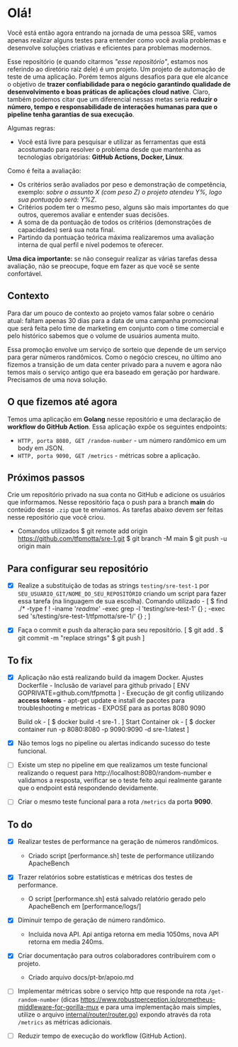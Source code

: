 # Olá!

Você está então agora entrando na jornada de uma pessoa SRE, vamos apenas realizar alguns testes para entender como você avalia problemas e desenvolve soluções criativas e eficientes para problemas modernos.

Esse repositório (e quando citarmos *"esse repositório"*, estamos nos referindo ao diretório raíz dele) é um projeto. Um projeto de automação de teste de uma aplicação. Porém temos alguns desafios para que ele alcance o objetivo de **trazer confiabilidade para o negócio garantindo qualidade de desenvolvimento e boas práticas de aplicações cloud native**. Claro, também podemos citar que um diferencial nessas metas seria **reduzir o número, tempo e responsabilidade de interações humanas para que o pipeline tenha garantias de sua execução**.

Algumas regras:

- Você está livre para pesquisar e utilizar as ferramentas que está acostumado para resolver o problema desde que mantenha as tecnologias obrigatórias: **GitHub Actions, Docker, Linux**.

Como é feita a avaliação:

- Os critérios serão avaliados por peso e demonstração de competência, exemplo: *sobre o assunto X (com peso Z) o projeto atendeu Y%, logo sua pontuação será: Y%Z*.
- Critérios podem ter o mesmo peso, alguns são mais importantes do que outros, queremos avaliar e entender suas decisões.
- A soma de da pontuação de todos os critérios (demonstrações de capacidades) será sua nota final.
- Partindo da pontuação teórica máxima realizaremos uma avaliação interna de qual perfil e nível podemos te oferecer.

**Uma dica importante:** se não conseguir realizar as várias tarefas dessa avaliação, não se preocupe, foque em fazer as que você se sente confortável.

## Contexto

Para dar um pouco de contexto ao projeto vamos falar sobre o cenário atual: faltam apenas 30 dias para a data de uma campanha promocional que será feita pelo time de marketing em conjunto com o time comercial e pelo histórico sabemos que o volume de usuários aumenta muito.

Essa promoção envolve um serviço de sorteio que depende de um serviço para gerar números randômicos. Como o negócio cresceu, no último ano fizemos a transição de um data center privado para a nuvem e agora não temos mais o serviço antigo que era baseado em geração por hardware. Precisamos de uma nova solução.

## O que fizemos até agora

Temos uma aplicação em **Golang** nesse repositório e uma declaração de **workflow do GitHub Action**. Essa aplicação expõe os seguintes endpoints:

- `HTTP, porta 8080, GET /random-number` - um número randômico em um body em JSON.
- `HTTP, porta 9090, GET /metrics` - métricas sobre a aplicação.

## Próximos passos

Crie um repositório privado na sua conta no GitHub e adicione os usuários que informamos. Nesse repositório faça o push para a branch **main** do conteúdo desse `.zip` que te enviamos. As tarefas abaixo devem ser feitas nesse repositório que você criou.

- Comandos utilizados
	$ git remote add origin https://github.com/tfpmotta/sre-1.git
	$ git branch -M main
	$ git push -u origin main

## Para configurar seu repositório

- [X] Realize a substituição de todas as strings `testing/sre-test-1` por `SEU_USUARIO_GIT/NOME_DO_SEU_REPOSITÓRIO` criando um script para fazer essa tarefa (na linguagem de sua escolha).
	Comando utilizado - [ $ find ./* -type f  ! -iname '*readme*' -exec grep -l 'testing/sre-test-1' {} \; -exec sed 's/testing\/sre-test-1/tfpmotta\/sre-1/' {} \; ]

- [X] Faça o commit e push da alteração para seu repositório.
	[ $ git add .
	  $ git commit -m "replace strings"
	  $ git push ]

## To fix

- [X] Aplicação não está realizando build da imagem Docker.
	Ajustes Dockerfile
		- Inclusão de variavel para github privado [ ENV GOPRIVATE=github.com/tfpmotta ]
		- Execução de git config utilizando **access tokens**
		- apt-get update e install de pacotes para troubleshooting e metricas
		- EXPOSE para as portas 8080 9090
		
	Build ok - [ $ docker build -t sre-1 . ]
	Start Container ok - [ $ docker container run -p 8080:8080 -p 9090:9090 -d sre-1:latest ]

- [X] Não temos logs no pipeline ou alertas indicando sucesso do teste funcional.

- [ ] Existe um step no pipeline em que realizamos um teste funcional realizando o request para http://localhost:8080/random-number e validamos a resposta, verificar se o teste feito aqui realmente garante que o endpoint está respondendo devidamente.

- [ ] Criar o mesmo teste funcional para a rota `/metrics` da porta **9090**.

## To do

- [X] Realizar testes de performance na geração de números randômicos.
	- Criado script [performance.sh] teste de performance utilizando ApacheBench

- [X] Trazer relatórios sobre estatísticas e métricas dos testes de performance.
	- O script [performance.sh] está salvado relatório gerado pelo ApacheBench em [performance/logs/]
	
- [X] Diminuir tempo de geração de número randômico.
	- Incluida nova API. Api antiga retorna em media 1050ms, nova API retorna em media 240ms.

- [X] Criar documentação para outros colaboradores contribuírem com o projeto.
	- Criado arquivo docs/pt-br/apoio.md

- [ ] Implementar métricas sobre o serviço http que responde na rota `/get-random-number` (dicas https://www.robustperception.io/prometheus-middleware-for-gorilla-mux e para uma implementação mais simples, utilize o arquivo [internal/router/router.go](../../internal/router/router.go)) expondo através da rota `/metrics` as métricas adicionais.

- [ ] Reduzir tempo de execução do workflow (GitHub Action).
